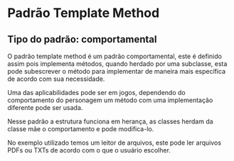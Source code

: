 <h1>Padrão Template Method</h1>
<h2>Tipo do padrão: comportamental</h2>
<p>O padrão template method é um padrão comportamental, este é definido assim pois implementa métodos, quando herdado por uma subclasse, esta pode subescrever o método para implementar de maneira mais específica de acordo com sua necessidade.</p>
<p>Uma das aplicabilidades pode ser em jogos, dependendo do comportamento do personagem um método com uma implementação diferente pode ser usada.</p>
<p>Nesse padrão a estrutura funciona em herança, as classes herdam da classe mãe o comportamento e pode modifica-lo.</p>
<p>No exemplo utilizado temos um leitor de arquivos, este pode ler arquivos PDFs ou TXTs de acordo com o que o usuário escolher.</p>
